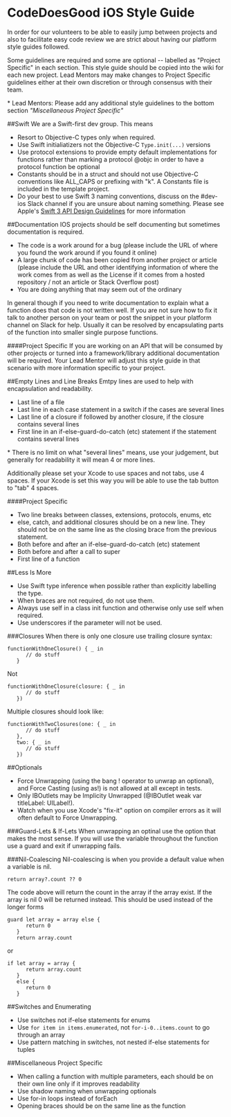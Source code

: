 # CodeDoesGood iOS Style Guide

In order for our volunteers to be able to easily jump between projects and also to facilitate easy code review we are strict about having our platform style guides followed.

Some guidelines are required and some are optional -- labelled as "Project Specific" in each section. This style guide should be copied into the wiki for each new project. Lead Mentors may make changes to Project Specific guidelines either at their own discretion or through consensus with their team.

\* Lead Mentors: Please add any additional style guidelines to the bottom section _"Miscellaneous Project Specific"_

##Swift
We are a Swift-first dev group. This means  
- Resort to Objective-C types only when required. 
- Use Swift initialiatizers not the Objective-C `Type.init(...)` versions
- Use protocol extensions to provide empty default implementations for functions rather than marking a protocol @objc in order to have a protocol function be optional
- Constants should be in a struct and should not use Objective-C conventions like ALL_CAPS or prefixing with "k". A Constants file is included in the template project.
- Do your best to use Swift 3 naming conventions, discuss on the #dev-ios Slack channel if you are unsure about naming something. Please see Apple's [Swift 3 API Design Guidelines](https://swift.org/documentation/api-design-guidelines) for more information

##Documentation
IOS projects should be self documenting but sometimes documentation is required.

- The code is a work around for a bug (please include the URL of where you found the work around if you found it online)
- A large chunk of code has been copied from another project or article (please include the URL and other identifying information of where the work comes from as well as the License if it comes from a hosted repository / not an article or Stack Overflow post)
- You are doing anything that may seem out of the ordinary

In general though if you need to write documentation to explain what a function does that code is not written well. If you are not sure how to fix it talk to another person on your team or post the snippet in your platform channel on Slack for help. Usually it can be resolved by encapsulating parts of the function into smaller single purpose functions.

####Project Specific
If you are working on an API that will be consumed by other projects or turned into a framework/library additional documentation will be required. Your Lead Mentor will adjust this style guide in that scenario with more information specific to your project.

##Empty Lines and Line Breaks
Emtpy lines are used to help with encapsulation and readability.

- Last line of a file
- Last line in each case statement in a switch if the cases are several lines
- Last line of a closure if followed by another closure, if the closure contains several lines
- First line in an if-else-guard-do-catch (etc) statement if the statement contains several lines

\* There is no limit on what "several lines" means, use your judgement, but generally for readability it will mean 4 or more lines.

Additionally please set your Xcode to use spaces and not tabs, use 4 spaces. If your Xcode is set this way you will be able to use the tab button to "tab" 4 spaces.

####Project Specific
- Two line breaks between classes, extensions, protocols, enums, etc
- else, catch, and additional closures should be on a new line. They should not be on the same line as the closing brace from the previous statement.
- Both before and after an if-else-guard-do-catch (etc) statement
- Both before and after a call to super
- First line of a function

##Less Is More
- Use Swift type inference when possible rather than explicitly labelling the type.
- When braces are not required, do not use them. 
- Always use self in a class init function and otherwise only use self when required.
- Use underscores if the parameter will not be used.

###Closures
When there is only one closure use trailing closure syntax:

```
functionWithOneClosure() { _ in 
      // do stuff
   }
```

Not

```
functionWithOneClosure(closure: { _ in 
      // do stuff
   })
```
   
Multiple closures should look like:

```
functionWithTwoClosures(one: { _ in
      // do stuff
   },
   two: { _ in
      // do stuff
   })
```

##Optionals
- Force Unwrapping (using the bang ! operator to unwrap an optional), and Force Casting (using as!) is not allowed at all except in tests. 
- Only IBOutlets may be Implicity Unwrapped (@IBOutlet weak var titleLabel: UILabel!). 
- Watch when you use Xcode's "fix-it" option on compiler errors as it will often default to Force Unwrapping.

###Guard-Lets & If-Lets
When unwrapping an optinal use the option that makes the most sense. If you will use the variable throughout the function use a guard and exit if unwrapping fails.

###Nil-Coalescing
Nil-coalescing is when you provide a default value when a variable is nil.   

```
return array?.count ?? 0
```
   
The code above will return the count in the array if the array exist. If the array is nil 0 will be returned instead. This should be used instead of the longer forms

```
guard let array = array else {
      return 0
   }
   return array.count
```
   
or

```
if let array = array {
      return array.count
   }
   else {
      return 0
   }
```
   
##Switches and Enumerating
- Use switches not if-else statements for enums
- Use `for item in items.enumerated`, not `for-i-0..items.count` to go through an array
- Use pattern matching in switches, not nested if-else statements for tuples
   
##Miscellaneous Project Specific
- When calling a function with multiple parameters, each should be on their own line only if it improves readability
- Use shadow naming when unwrapping optionals
- Use for-in loops instead of forEach
- Opening braces should be on the same line as the function
